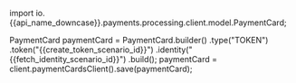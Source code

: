 import io.{{api_name_downcase}}.payments.processing.client.model.PaymentCard;

PaymentCard paymentCard = PaymentCard.builder()
    .type("TOKEN")
    .token("{{create_token_scenario_id}}")
    .identity("{{fetch_identity_scenario_id}}")
    .build();
paymentCard = client.paymentCardsClient().save(paymentCard);
